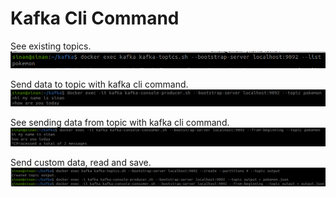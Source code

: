 # Kafka Cli Command

See existing topics.
![Alt Text](images/topic-list.png)

Send data to topic with kafka cli command.
![Alt Text](images/producer.png)

See sending data from topic with kafka cli command.
![Alt Text](images/consumer.png)

Send custom data, read and save.
![Alt Text](images/send-and-read-data.png)
